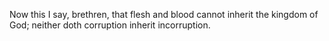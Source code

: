 Now this I say, brethren, that flesh and blood cannot inherit the kingdom of God; neither doth corruption inherit incorruption.
